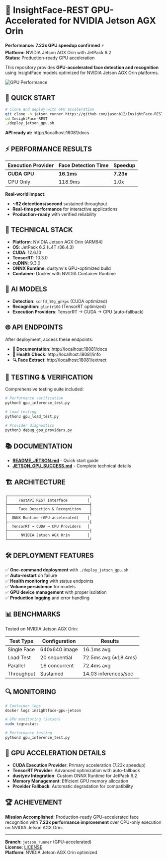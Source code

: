 # 🚀 InsightFace-REST GPU-Accelerated for NVIDIA Jetson AGX Orin

**Performance:** **7.23x GPU speedup confirmed** ⚡  
**Platform:** NVIDIA Jetson AGX Orin with JetPack 6.2  
**Status:** Production-ready GPU acceleration  

This repository provides **GPU-accelerated face detection and recognition** using InsightFace models optimized for NVIDIA Jetson AGX Orin platforms.

![GPU Performance](misc/images/draw_detections.jpg)

## 🎯 QUICK START

```bash
# Clone and deploy with GPU acceleration
git clone -b jetson_runner https://github.com/jasonb12/InsightFace-REST.git
cd InsightFace-REST
./deploy_jetson_gpu.sh
```

**API ready at:** http://localhost:18081/docs

## ⚡ PERFORMANCE RESULTS

| Execution Provider | Face Detection Time | Speedup |
|-------------------|-------------------|---------|
| **CUDA GPU** | **16.1ms** | **7.23x** |
| CPU Only | 118.9ms | 1.0x |

**Real-world impact:**
- **~62 detections/second** sustained throughput
- **Real-time performance** for interactive applications
- **Production-ready** with verified reliability

## 🔧 TECHNICAL STACK

- **Platform**: NVIDIA Jetson AGX Orin (ARM64)
- **OS**: JetPack 6.2 (L4T r36.4.3)
- **CUDA**: 12.6.10
- **TensorRT**: 10.3.0  
- **cuDNN**: 9.3.0
- **ONNX Runtime**: dustynv's GPU-optimized build
- **Container**: Docker with NVIDIA Container Runtime

## 🧠 AI MODELS

- **Detection**: `scrfd_10g_gnkps` (CUDA optimized)
- **Recognition**: `glintr100` (TensorRT optimized)
- **Execution Providers**: TensorRT → CUDA → CPU (auto-fallback)

## 🌐 API ENDPOINTS

After deployment, access these endpoints:

- **📖 Documentation**: http://localhost:18081/docs
- **💓 Health Check**: http://localhost:18081/info  
- **🔍 Face Extract**: http://localhost:18081/extract

## 🧪 TESTING & VERIFICATION

Comprehensive testing suite included:

```bash
# Performance verification
python3 gpu_inference_test.py

# Load testing
python3 gpu_load_test.py

# Provider diagnostics
python3 debug_gpu_providers.py
```

## 📚 DOCUMENTATION

- **[README_JETSON.md](README_JETSON.md)** - Quick start guide
- **[JETSON_GPU_SUCCESS.md](JETSON_GPU_SUCCESS.md)** - Complete technical details

## 🏗️ ARCHITECTURE

```
┌─────────────────────────────────────┐
│     FastAPI REST Interface         │
├─────────────────────────────────────┤
│     Face Detection & Recognition    │
├─────────────────────────────────────┤
│  ONNX Runtime (GPU-accelerated)    │
├─────────────────────────────────────┤
│  TensorRT → CUDA → CPU Providers   │
├─────────────────────────────────────┤
│      NVIDIA Jetson AGX Orin        │
└─────────────────────────────────────┘
```

## 🛠️ DEPLOYMENT FEATURES

✅ **One-command deployment** with `./deploy_jetson_gpu.sh`  
✅ **Auto-restart** on failure  
✅ **Health monitoring** with status endpoints  
✅ **Volume persistence** for models  
✅ **GPU device management** with proper isolation  
✅ **Production logging** and error handling  

## 📊 BENCHMARKS

Tested on NVIDIA Jetson AGX Orin:

| Test Type | Configuration | Results |
|-----------|---------------|---------|
| Single Face | 640x640 image | 16.1ms avg |
| Load Test | 20 sequential | 72.5ms avg (±18.4ms) |
| Parallel | 16 concurrent | 72.4ms avg |
| Throughput | Sustained | 14.03 inferences/sec |

## 🔍 MONITORING

```bash
# Container logs
docker logs insightface-gpu-jetson

# GPU monitoring (Jetson)
sudo tegrastats

# Performance testing
python3 gpu_inference_test.py
```

## 🎯 GPU ACCELERATION DETAILS

- **CUDA Execution Provider**: Primary acceleration (7.23x speedup)
- **TensorRT Provider**: Advanced optimization with auto-fallback
- **dustynv Integration**: Custom ONNX Runtime for JetPack 6.2
- **Memory Management**: Efficient GPU memory allocation
- **Provider Fallback**: Automatic degradation for compatibility

## 🏆 ACHIEVEMENT

**Mission Accomplished**: Production-ready GPU-accelerated face recognition with **7.23x performance improvement** over CPU-only execution on NVIDIA Jetson AGX Orin.

---

**Branch**: `jetson_runner` (GPU-accelerated)  
**License**: [LICENSE](LICENSE)  
**Platform**: NVIDIA Jetson AGX Orin optimized


